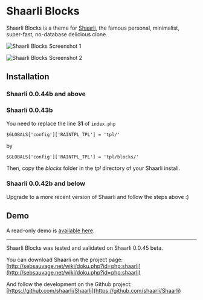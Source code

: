 # Shaarli Blocks

Shaarli Blocks is a theme for [Shaarli](https://github.com/shaarli/Shaarli), the famous personal, minimalist, super-fast, no-database delicious clone.

![Shaarli Blocks Screenshot 1](http://exystenz.com/files/shaarli-blocks/screen1.jpg)

![Shaarli Blocks Screenshot 2](http://exystenz.com/files/shaarli-blocks/screen2.jpg)

## Installation

### Shaarli 0.0.44b and above


### Shaarli 0.0.43b
You need to replace the line **31** of `index.php`

    $GLOBALS['config']['RAINTPL_TPL'] = 'tpl/'

by

    $GLOBALS['config']['RAINTPL_TPL'] = 'tpl/blocks/'

Then, copy the *blocks* folder in the *tpl* directory of your Shaarli install.

### Shaarli 0.0.42b and below
Upgrade to a more recent version of Shaarli and follow the steps above :)

## Demo
A read-only demo is [available here](http://exystenz.com/demo/shaarliblocks/).

------------------------------------------------------------------------------

Shaarli Blocks was tested and validated on Shaarli 0.0.45 beta.

You can download Shaarli on the project page:
[http://sebsauvage.net/wiki/doku.php?id=php:shaarli](http://sebsauvage.net/wiki/doku.php?id=php:shaarli)

And follow the development on the Github project:
[https://github.com/shaarli/Shaarli](https://github.com/shaarli/Shaarli)